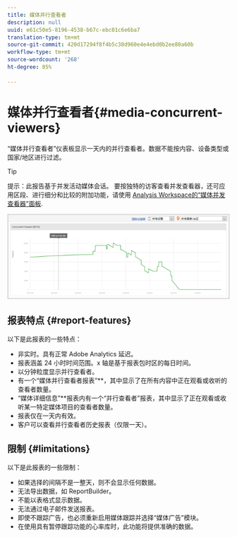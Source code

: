```yaml
---
title: 媒体并行查看者
description: null
uuid: e61c50e5-8196-4538-b67c-ebc01c6e6ba7
translation-type: tm+mt
source-git-commit: 420d17294f8f4b5c38d960e4e4ebd0b2ee80a60b
workflow-type: tm+mt
source-wordcount: '268'
ht-degree: 85%

---
```



# 媒体并行查看者{#media-concurrent-viewers}

“媒体并行查看者”仪表板显示一天内的并行查看者。数据不能按内容、设备类型或国家/地区进行过滤。

>[!TIP]
> 
> 提示：此报告基于并发活动媒体会话。  要按独特的访客查看并发查看器，还可应用区段、进行细分和比较的附加功能，请使用 [Analysis Workspace的“媒体并发查看器”面板](https://docs.adobe.com/content/help/zh-Hans/analytics/analyze/analysis-workspace/panels/media-concurrent-viewers.html).


![](assets/video-concurrent-viewers.png)

## 报表特点 {#report-features}

以下是此报表的一些特点：

* 非实时。具有正常 Adobe Analytics 延迟。
* 报表涵盖 24 小时时间范围。x 轴是基于报表包时区的每日时间。
* 以分钟粒度显示并行查看者。
* 有一个“媒体并行查看者报表”**，其中显示了在所有内容中正在观看或收听的查看者数量。
* “媒体详细信息”**&#x200B;报表内有一个“并行查看者”报表，其中显示了正在观看或收听某一特定媒体项目的查看者数量。
* 报表仅在一天内有效。
* 客户可以查看并行查看者历史报表（仅限一天）。

## 限制 {#limitations}

以下是此报表的一些限制：

* 如果选择的间隔不是一整天，则不会显示任何数据。
* 无法导出数据，如 ReportBuilder。
* 不能以表格式显示数据。
* 无法通过电子邮件发送报表。
* 即使不跟踪广告，也必须重新启用媒体跟踪并选择“媒体广告”模块。
* 在使用具有暂停跟踪功能的心率库时，此功能将提供准确的数据。

